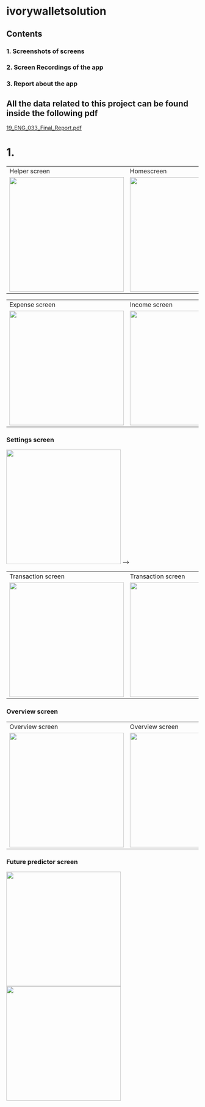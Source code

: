 # ivorywalletsolution

## Contents
### 1. Screenshots of screens
### 2. Screen Recordings of the app
### 3. Report about the app
 
## All the data related to this project can be found inside the following pdf

[19_ENG_033_Final_Report.pdf](https://github.com/Nilupa-Illangarathna/Ivory-Wallet/files/10029657/19_ENG_033_Final_Report.pdf)

# 1.
<table>
  <tr>
    <td> Helper screen</td>
     <td> Homescreen</td>
     <td> App drawer</td>
  </tr>
  <tr>
    <td><img src="https://user-images.githubusercontent.com/95247831/202404483-0999cac6-2d80-4e38-914a-b109d3400336.jpg" width=300></td>
    <td><img src="https://user-images.githubusercontent.com/95247831/202404530-e655fd9f-e8af-458d-933a-953f9951839b.jpg" width=300></td>
    <td><img src="https://user-images.githubusercontent.com/95247831/202404558-88f0cd2e-20bc-42d9-bcb4-b5ae3f9844a4.jpg" width=300></td>
  </tr>
 </table>


<table>
  <tr>
    <td> Expense screen</td>
     <td> Income screen</td>
     <td> Budget setter screen</td>
  </tr>
  <tr>
    <td><img src="https://user-images.githubusercontent.com/95247831/202404619-90a20e87-9c9e-42f6-9749-dc21b60e30a2.jpg" width=300></td>
    <td><img src="https://user-images.githubusercontent.com/95247831/202404483-0999cac6-2d80-4e38-914a-b109d3400336.jpg" width=300></td>
    <td><img src="https://user-images.githubusercontent.com/95247831/202404908-3e44a6cb-c601-4050-b8fd-fcc9ede73171.jpg" width=300></td>
  </tr>
 </table>


### Settings screen
<img src="[https://user-images.githubusercontent.com/95247831/202404483-0999cac6-2d80-4e38-914a-b109d3400336.jpg](https://user-images.githubusercontent.com/95247831/202404883-08342dc9-d071-4fdd-9437-a6fe033e7e20.jpg)" width= 300>
<!-- ![Screenshot_20221117-143709](https://user-images.githubusercontent.com/95247831/202404883-08342dc9-d071-4fdd-9437-a6fe033e7e20.jpg) --> -->

<table>
  <tr>
    <td> Transaction screen</td>
     <td> Transaction screen</td>
     <td> Settings screen</td>
  </tr>
  <tr>
    <td><img src="https://user-images.githubusercontent.com/95247831/202404651-fbdb6459-aafd-4511-872a-cdf23bfcd709.jpg" width=300></td>
    <td><img src="https://user-images.githubusercontent.com/95247831/202404676-99b178a4-d04d-4653-9451-e53172a789c1.jpg" width=300></td>
    <td><img src="https://user-images.githubusercontent.com/95247831/202404483-0999cac6-2d80-4e38-914a-b109d3400336.jpg" width=300></td>
  </tr>
 </table>

### Overview screen

<table>
  <tr>
    <td> Overview screen</td>
     <td> Overview screen</td>
     <td> Overview screen</td>
  </tr>
  <tr>
    <td><img src="https://user-images.githubusercontent.com/95247831/202404711-1ef062f1-e6d5-4b37-b3b9-9a282a63b6b5.jpg" width=300></td>
    <td><img src="https://user-images.githubusercontent.com/95247831/202404739-5d1a15f6-01c1-402e-9735-7dea9b252028.jpg" width=300></td>
    <td><img src="https://user-images.githubusercontent.com/95247831/202404742-df59e3e7-cb5b-4581-af7b-27ed9a1b77e8.jpg" width=300></td>
  </tr>
 </table>




### Future predictor screen
<img src="https://user-images.githubusercontent.com/95247831/202404933-7759bf6e-0e3f-4266-ac3c-fe4b20861bdf.jpg" width= 300>
<img src="[https://user-images.githubusercontent.com/95247831/202404483-0999cac6-2d80-4e38-914a-b109d3400336.jpg](https://user-images.githubusercontent.com/95247831/202404956-45f2e2f0-713c-4c33-bd26-a63d96fe8815.jpg)" width= 300>


